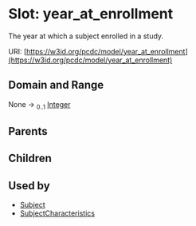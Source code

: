 
# Slot: year_at_enrollment


The year at which a subject enrolled in a study.

URI: [https://w3id.org/pcdc/model/year_at_enrollment](https://w3id.org/pcdc/model/year_at_enrollment)


## Domain and Range

None &#8594;  <sub>0..1</sub> [Integer](types/Integer.md)

## Parents


## Children


## Used by

 * [Subject](Subject.md)
 * [SubjectCharacteristics](SubjectCharacteristics.md)

